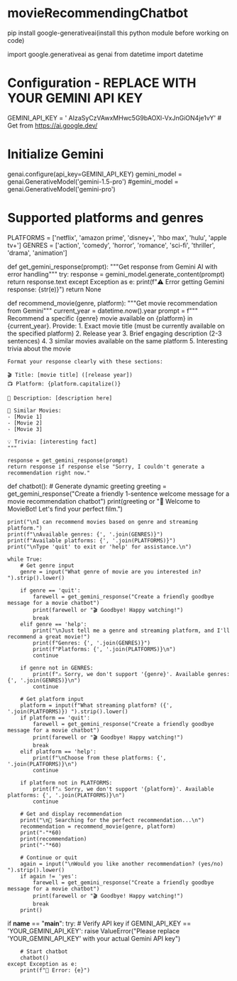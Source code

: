 # movieRecommendingChatbot
pip install google-generativeai(install this python module before working on code)



import google.generativeai as genai
from datetime import datetime

# Configuration - REPLACE WITH YOUR GEMINI API KEY
GEMINI_API_KEY = ' AIzaSyCzVAwxMHwc5G9bAOXl-VxJnGiON4je1vY'  # Get from https://ai.google.dev/

# Initialize Gemini
genai.configure(api_key=GEMINI_API_KEY)
gemini_model = genai.GenerativeModel('gemini-1.5-pro')
#gemini_model = genai.GenerativeModel('gemini-pro')

# Supported platforms and genres
PLATFORMS = ['netflix', 'amazon prime', 'disney+', 'hbo max', 'hulu', 'apple tv+']
GENRES = ['action', 'comedy', 'horror', 'romance', 'sci-fi', 'thriller', 'drama', 'animation']

def get_gemini_response(prompt):
    """Get response from Gemini AI with error handling"""
    try:
        response = gemini_model.generate_content(prompt)
        return response.text
    except Exception as e:
        print(f"⚠️ Error getting Gemini response: {str(e)}")
        return None

def recommend_movie(genre, platform):
    """Get movie recommendation from Gemini"""
    current_year = datetime.now().year
    prompt = f"""
    Recommend a specific {genre} movie available on {platform} in {current_year}.
    Provide:
    1. Exact movie title (must be currently available on the specified platform)
    2. Release year
    3. Brief engaging description (2-3 sentences)
    4. 3 similar movies available on the same platform
    5. Interesting trivia about the movie

    Format your response clearly with these sections:
    
    🎬 Title: [movie title] ([release year])
    📺 Platform: {platform.capitalize()}
    
    📖 Description: [description here]
    
    🍿 Similar Movies:
    - [Movie 1]
    - [Movie 2]
    - [Movie 3]

    💡 Trivia: [interesting fact]
    """
    
    response = get_gemini_response(prompt)
    return response if response else "Sorry, I couldn't generate a recommendation right now."

def chatbot():
    # Generate dynamic greeting
    greeting = get_gemini_response("Create a friendly 1-sentence welcome message for a movie recommendation chatbot")
    print(greeting or "🎥 Welcome to MovieBot! Let's find your perfect film.")
    
    print("\nI can recommend movies based on genre and streaming platform.")
    print(f"\nAvailable genres: {', '.join(GENRES)}")
    print(f"Available platforms: {', '.join(PLATFORMS)}")
    print("\nType 'quit' to exit or 'help' for assistance.\n")

    while True:
        # Get genre input
        genre = input("What genre of movie are you interested in? ").strip().lower()

        if genre == 'quit':
            farewell = get_gemini_response("Create a friendly goodbye message for a movie chatbot")
            print(farewell or "🎬 Goodbye! Happy watching!")
            break
        elif genre == 'help':
            print("\nJust tell me a genre and streaming platform, and I'll recommend a great movie!")
            print(f"Genres: {', '.join(GENRES)}")
            print(f"Platforms: {', '.join(PLATFORMS)}\n")
            continue
            
        if genre not in GENRES:
            print(f"⚠️ Sorry, we don't support '{genre}'. Available genres: {', '.join(GENRES)}\n")
            continue
            
        # Get platform input
        platform = input(f"What streaming platform? ({', '.join(PLATFORMS)}) ").strip().lower()
        if platform == 'quit':
            farewell = get_gemini_response("Create a friendly goodbye message for a movie chatbot")
            print(farewell or "🎬 Goodbye! Happy watching!")
            break
        elif platform == 'help':
            print(f"\nChoose from these platforms: {', '.join(PLATFORMS)}\n")
            continue

        if platform not in PLATFORMS:
            print(f"⚠️ Sorry, we don't support '{platform}'. Available platforms: {', '.join(PLATFORMS)}\n")
            continue

        # Get and display recommendation
        print("\n🍿 Searching for the perfect recommendation...\n")
        recommendation = recommend_movie(genre, platform)
        print("-"*60)
        print(recommendation)
        print("-"*60)
        
        # Continue or quit
        again = input("\nWould you like another recommendation? (yes/no) ").strip().lower()
        if again != 'yes':
            farewell = get_gemini_response("Create a friendly goodbye message for a movie chatbot")
            print(farewell or "🎬 Goodbye! Happy watching!")
            break
        print()

if __name__ == "__main__":
    try:
        # Verify API key
        if GEMINI_API_KEY == 'YOUR_GEMINI_API_KEY':
            raise ValueError("Please replace 'YOUR_GEMINI_API_KEY' with your actual Gemini API key")
        
        # Start chatbot
        chatbot()
    except Exception as e:
        print(f"🚨 Error: {e}")
